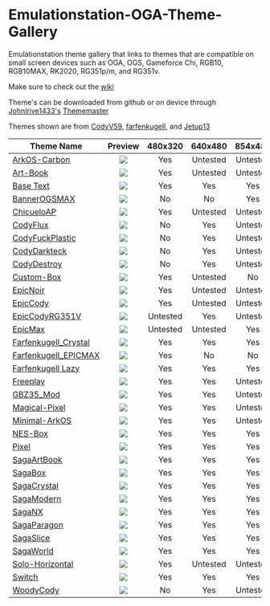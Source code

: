 # Emulationstation-OGA-Theme-Gallery
Emulationstation theme gallery that links to themes that are compatible on small screen devices such as OGA, OGS, Gameforce Chi, RGB10, RGB10MAX, RK2020, RG351p/m, and RG351v.

Make sure to check out the [wiki](https://github.com/Jetup13/Emulationstation-OGA-Theme-Gallery/wiki/FAQ)

Theme's can be downloaded from github or on device through [JohnIrive1433's](https://github.com/JohnIrvine1433) [Thememaster](https://github.com/JohnIrvine1433/ThemeMaster)

Themes shown are from [CodyV59](https://github.com/CodyV59), [farfenkugell](https://github.com/farfenkugell), and [Jetup13](https://github.com/Jetup13)

| Theme Name     | Preview       |480x320|640x480|854x480|
| ---------------|:-------------:|:------:|:------:|:------:|
| [ArkOS-Carbon](https://github.com/Jetup13/es-theme-arkos-carbon)               | ![](https://i.imgur.com/dpVgzBv.png)|Yes|Untested|Untested|
| [Art-Book](https://github.com/Jetup13/es-theme-art-book-3-2)                   | ![](https://i.imgur.com/TgVXVYd.png)|Yes|Untested|Untested|
| [Base Text](https://github.com/Jetup13/es-theme-base-text)                     | ![](https://i.imgur.com/qFeyzXW.png)|Yes|Yes|Yes|
| [BannerOGSMAX](https://github.com/Jetup13/es-theme-banner-ogsmax)              | ![](https://i.imgur.com/65JUQgw.png)|No |No |Yes|
| [ChicueloAP](https://github.com/Jetup13/es-theme-ChicueloAP)                   | ![](https://i.imgur.com/TAuhryJ.png)|Yes|Untested|Untested|
| [CodyFlux](https://github.com/CodyV59/es-theme-CODY-FLUX)                      | ![](https://i.imgur.com/zYng4m9.png)|No |Yes|Untested|
| [CodyFuckPlastic](https://github.com/CodyV59/es-theme-CODY-FUCKYPLASTICS)      | ![](https://i.imgur.com/QE6eBZL.png)|No |Yes|Untested|
| [CodyDarkteck](https://github.com/CodyV59/es-theme-CODY-DARKTECK)              | ![](https://i.imgur.com/7GfwmzM.png)|No |Yes|Untested|
| [CodyDestroy](https://github.com/CodyV59/es-theme-CODY-DESTROY-THE-RG351V)     | ![](https://i.imgur.com/IeRpw0N.png)|No |Yes|Untested|
| [Custom-Box](https://github.com/Jetup13/es-theme-custom-box)                   | ![](https://i.imgur.com/gjqAFul.png)|Yes|Untested|No|
| [EpicNoir](https://github.com/Jetup13/es-theme-epicnoir)                       | ![](https://i.imgur.com/KzQBtYu.png)|Yes|Untested|Untested|
| [EpicCody](https://github.com/CodyV59/es-theme-epic-cody-RG351P-M)             | ![](https://i.imgur.com/Xa034oj.png)|Yes|Untested|Untested|
| [EpicCodyRG351V](https://github.com/CodyV59/es-theme-epic-cody-RG351V)         | ![](https://i.imgur.com/MNgX49P.png)|Untested|Yes|Untested|
| [EpicMax](https://github.com/CodyV59/es-theme-EPICMAX-CODY-RGB10MAX)           | ![](https://i.imgur.com/MqsPLDe.png)|Untested|Untested|Yes|
| [Farfenkugell_Crystal](https://github.com/farfenkugell/es-theme-farfenkugell_crystal)   | ![](https://i.imgur.com/68qQxuK.png)|Yes|Yes|Yes|
| [Farfenkugell_EPICMAX](https://github.com/farfenkugell/es-theme-farfenkugell_EPICMAX)   | ![](https://i.imgur.com/4yYoavt.png)|Yes|No|No|
| [Farfenkugell Lazy](https://github.com/farfenkugell/es-theme-farfenkugell_lazy) | ![](https://i.imgur.com/4qqYx4Q.png)|Yes|Yes|Yes|
| [Freeplay](https://github.com/Jetup13/es-theme-freeplay)                       | ![](https://i.imgur.com/GSDBVcI.png)|Yes|Yes|Untested|
| [GBZ35_Mod](https://github.com/Jetup13/es-theme-gbz35_mod)                     | ![](https://i.imgur.com/wz67D79.png)|Yes|Yes|Untested|
| [Magical-Pixel](https://github.com/Jetup13/es-theme-magical-pixel)             | ![](https://i.imgur.com/Dwcb1I3.png)|Yes|Yes|Untested|
| [Minimal-ArkOS](https://github.com/Jetup13/es-theme-minimal-arkos)             | ![](https://i.imgur.com/H7FaDsl.png)|Yes|Yes|Untested|
| [NES-Box](https://github.com/Jetup13/es-theme-nes-box)                         | ![](https://i.imgur.com/U9xnQ6V.png)|Yes|Yes|Yes|
| [Pixel](https://github.com/Jetup13/es-theme-pixel)                             | ![](https://i.imgur.com/GWTZURK.png)|Yes|Yes|Yes|
| [SagaArtBook](https://github.com/Jetup13/es-theme-sagaartbook)                 | ![](https://i.imgur.com/Vnvn2I4.png)|Yes|Yes|Yes|
| [SagaBox](https://github.com/Jetup13/es-theme-sagabox)                         | ![](https://i.imgur.com/byulo76.png)|Yes|Yes|Yes|
| [SagaCrystal](https://github.com/Jetup13/es-theme-sagacrystal)                 | ![](https://i.imgur.com/aWazxRh.png)|Yes|Yes|Yes|
| [SagaModern](https://github.com/Jetup13/es-theme-sagamodern)                   | ![](https://i.imgur.com/InMbvCo.png)|Yes|Yes|Yes|
| [SagaNX](https://github.com/Jetup13/es-theme-saganx)                           | ![](https://i.imgur.com/fDw8gzi.png)|Yes|Yes|Yes|
| [SagaParagon](https://github.com/Jetup13/es-theme-sagaparagon)                 | ![](https://i.imgur.com/NjvbOUG.png)|Yes|Yes|Yes|
| [SagaSlice](https://github.com/Jetup13/es-theme-sagaslice)                     | ![](https://i.imgur.com/X87P87V.png)|Yes|Yes|Yes|
| [SagaWorld](https://github.com/Jetup13/es-theme-sagaworld)                     | ![](https://i.imgur.com/LXBuAL0.png)|Yes|Yes|Yes|
| [Solo-Horizontal](https://github.com/Jetup13/es-theme-solo-horizontal-arkos-ed)| ![](https://i.imgur.com/e6kvjab.png)|Yes|Untested|Untested|
| [Switch](https://github.com/Jetup13/es-theme-switch)                           | ![](https://i.imgur.com/YotwiRx.png)|Yes|Yes|Yes|
| [WoodyCody](https://github.com/CodyV59/es-theme-WOODY-CODY-RG351V)             | ![](https://i.imgur.com/bmtOQSQ.png)|No |Yes|Untested|
